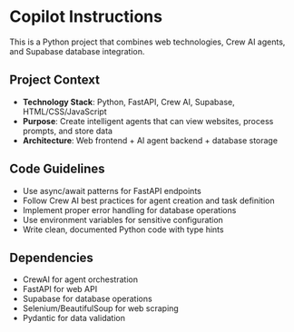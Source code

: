 <!-- Use this file to provide workspace-specific custom instructions to Copilot. For more details, visit https://code.visualstudio.com/docs/copilot/copilot-customization#_use-a-githubcopilotinstructionsmd-file -->

# Copilot Instructions

This is a Python project that combines web technologies, Crew AI agents, and Supabase database integration.

## Project Context

- **Technology Stack**: Python, FastAPI, Crew AI, Supabase, HTML/CSS/JavaScript
- **Purpose**: Create intelligent agents that can view websites, process prompts, and store data
- **Architecture**: Web frontend + AI agent backend + database storage

## Code Guidelines

- Use async/await patterns for FastAPI endpoints
- Follow Crew AI best practices for agent creation and task definition
- Implement proper error handling for database operations
- Use environment variables for sensitive configuration
- Write clean, documented Python code with type hints

## Dependencies

- CrewAI for agent orchestration
- FastAPI for web API
- Supabase for database operations
- Selenium/BeautifulSoup for web scraping
- Pydantic for data validation
